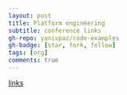 ```yaml
---
layout: post
title: Platform engineering 
subtitle: conference links
gh-repo: yanivpaz/code-examples
gh-badge: [star, fork, follow]
tags: [org]
comments: true
---
```


[links](https://platformengineering.org/talks-library)
